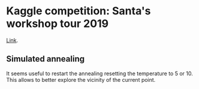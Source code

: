 # Kaggle competition: Santa's workshop tour 2019

[Link](https://www.kaggle.com/c/santa-workshop-tour-2019/overview).


## Simulated annealing

It seems useful to restart the annealing resetting the temperature to 5 or 10. This allows to better explore the vicinity of the current point.
